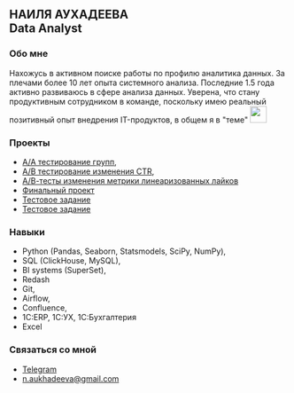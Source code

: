 **НАИЛЯ АУХАДЕЕВА**<br/>
Data Analyst
---
### Обо мне<br/>
Нахожусь в активном поиске работы по профилю аналитика данных. За плечами более 10 лет опыта системного анализа. Последние 1.5 года активно развиваюсь в сфере анализа данных. Уверена, что стану продуктивным сотрудником в команде, поскольку имею реальный позитивный опыт внедрения IT-продуктов, в общем я в "теме" <img src="https://media.giphy.com/media/WUlplcMpOCEmTGBtBW/giphy.gif" width="30">   

### Проекты<br/>
* [А/А тестирование групп](https://github.com/NailyaAukhadeeva/A-A-test),
* [А/В тестирование изменения CTR](https://github.com/NailyaAukhadeeva/A-B-test-CTR),
* [А/В-тесты изменения метрики линеаризованных лайков](https://github.com/NailyaAukhadeeva/A-B-test-by-the-metric-of-linearized-likes)
* [Финальный проект](https://github.com/NailyaAukhadeeva/Course-Data-analyst-Final-project/tree/main)
* [Тестовое задание](https://github.com/NailyaAukhadeeva/task_1)
* [Тестовое задание](https://github.com/NailyaAukhadeeva/task_2)


### Навыки<br/>
- Python (Pandas, Seaborn, Statsmodels, SciPy, NumPy),
- SQL (ClickHouse, MySQL),
- BI systems (SuperSet),
- Redash
- Git,
- Airflow,
- Confluence,
- 1C:ERP, 1C:УХ, 1С:Бухгалтерия
- Excel

### Связаться со мной<br/> 
- <a href="https://telegram.me/Verba_Nailya">Telegram</a> 
-	<n.aukhadeeva@gmail.com>
																			                   
																																						
 


<img src="https://komarev.com/ghpvc/?username=NailyaAukhadeeva&style=flat-square&color=blue" alt=""/>

